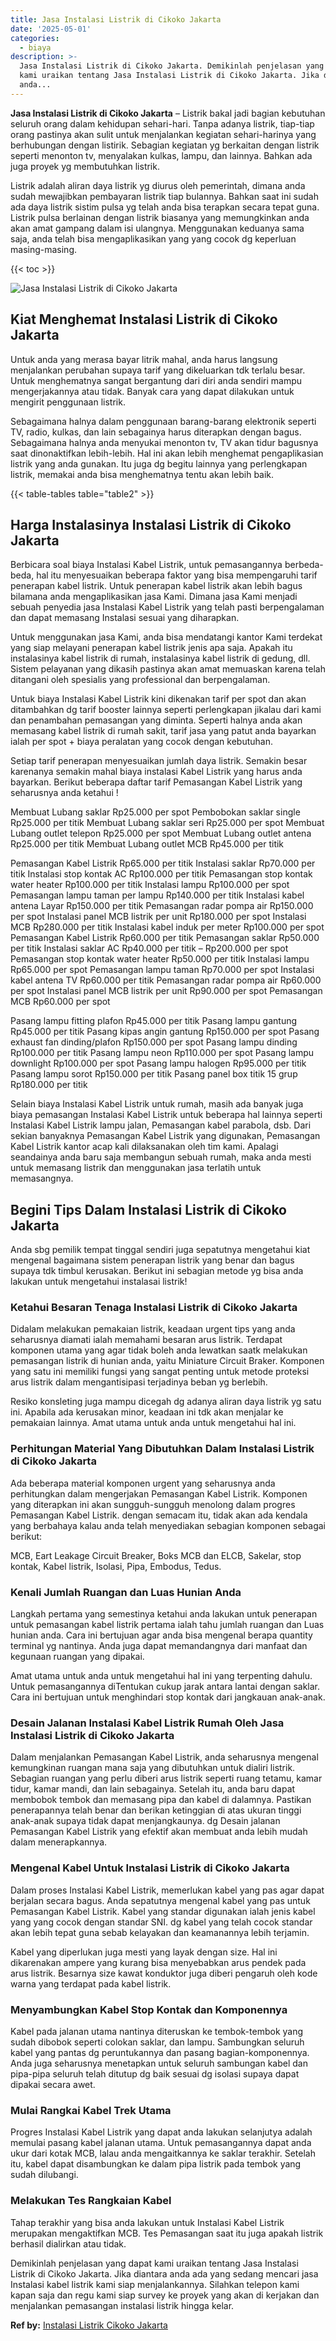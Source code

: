 ```yaml
---
title: Jasa Instalasi Listrik di Cikoko Jakarta
date: '2025-05-01'
categories:
  - biaya
description: >-
  Jasa Instalasi Listrik di Cikoko Jakarta. Demikinlah penjelasan yang dapat
  kami uraikan tentang Jasa Instalasi Listrik di Cikoko Jakarta. Jika diantara
  anda...
---
```


**Jasa Instalasi Listrik di Cikoko Jakarta** – Listrik bakal jadi bagian kebutuhan seluruh orang dalam kehidupan sehari-hari. Tanpa adanya listrik, tiap-tiap orang pastinya akan sulit untuk menjalankan kegiatan sehari-harinya yang berhubungan dengan listirik. Sebagian kegiatan yg berkaitan dengan listrik seperti menonton tv, menyalakan kulkas, lampu, dan lainnya. Bahkan ada juga proyek yg membutuhkan listrik.

Listrik adalah aliran daya listrik yg diurus oleh pemerintah, dimana anda sudah mewajibkan pembayaran listrik tiap bulannya. Bahkan saat ini sudah ada daya listrik sistim pulsa yg telah anda bisa terapkan secara tepat guna. Listrik pulsa berlainan dengan listrik biasanya yang memungkinkan anda akan amat gampang dalam isi ulangnya. Menggunakan keduanya sama saja, anda telah bisa mengaplikasikan yang yang cocok dg keperluan masing-masing.

{{< toc >}}

![Jasa Instalasi Listrik di Cikoko Jakarta](/images/instalasi-listrik-murah41.png)

## Kiat Menghemat Instalasi Listrik di Cikoko Jakarta

Untuk anda yang merasa bayar litrik mahal, anda harus langsung menjalankan perubahan supaya tarif yang dikeluarkan tdk terlalu besar. Untuk menghematnya sangat bergantung dari diri anda sendiri mampu mengerjakannya atau tidak. Banyak cara yang dapat dilakukan untuk mengirit penggunaan listrik.

Sebagaimana halnya dalam penggunaan barang-barang elektronik seperti TV, radio, kulkas, dan lain sebagainya harus diterapkan dengan bagus. Sebagaimana halnya anda menyukai menonton tv, TV akan tidur bagusnya saat dinonaktifkan lebih-lebih. Hal ini akan lebih menghemat pengaplikasian listrik yang anda gunakan. Itu juga dg begitu lainnya yang perlengkapan listrik, memakai anda bisa menghematnya tentu akan lebih baik.

{{< table-tables table="table2" >}}

## Harga Instalasinya Instalasi Listrik di Cikoko Jakarta

Berbicara soal biaya Instalasi Kabel Listrik, untuk pemasangannya berbeda-beda, hal itu menyesuaikan beberapa faktor yang bisa mempengaruhi tarif penerapan kabel listrik. Untuk penerapan kabel listrik akan lebih bagus bilamana anda mengaplikasikan jasa Kami. Dimana jasa Kami menjadi sebuah penyedia jasa Instalasi Kabel Listrik yang telah pasti berpengalaman dan dapat memasang Instalasi sesuai yang diharapkan.

Untuk menggunakan jasa Kami, anda bisa mendatangi kantor Kami terdekat yang siap melayani penerapan kabel listrik jenis apa saja. Apakah itu instalasinya kabel listrik di rumah, instalasinya kabel listrik di gedung, dll. Sistem pelayanan yang dikasih pastinya akan amat memuaskan karena telah ditangani oleh spesialis yang professional dan berpengalaman.

Untuk biaya Instalasi Kabel Listrik kini dikenakan tarif per spot dan akan ditambahkan dg tarif booster lainnya seperti perlengkapan jikalau dari kami dan penambahan pemasangan yang diminta. Seperti halnya anda akan memasang kabel listrik di rumah sakit, tarif jasa yang patut anda bayarkan ialah per spot + biaya peralatan yang cocok dengan kebutuhan.

Setiap tarif penerapan menyesuaikan jumlah daya listrik. Semakin besar karenanya semakin mahal biaya instalasi Kabel Listrik yang harus anda bayarkan. Berikut beberapa daftar tarif Pemasangan Kabel Listrik yang seharusnya anda ketahui !

Membuat Lubang saklar Rp25.000 per spot Pembobokan saklar single Rp25.000 per titik Membuat Lubang saklar seri Rp25.000 per spot Membuat Lubang outlet telepon Rp25.000 per spot Membuat Lubang outlet antena Rp25.000 per titik Membuat Lubang outlet MCB Rp45.000 per titik

Pemasangan Kabel Listrik Rp65.000 per titik Instalasi saklar Rp70.000 per titik Instalasi stop kontak AC Rp100.000 per titik Pemasangan stop kontak water heater Rp100.000 per titik Instalasi lampu Rp100.000 per spot Pemasangan lampu taman per lampu Rp140.000 per titik Instalasi kabel antena Layar Rp150.000 per titik Pemasangan radar pompa air Rp150.000 per spot Instalasi panel MCB listrik per unit Rp180.000 per spot Instalasi MCB Rp280.000 per titik Instalasi kabel induk per meter Rp100.000 per spot Pemasangan Kabel Listrik Rp60.000 per titik Pemasangan saklar Rp50.000 per titik Instalasi saklar AC Rp40.000 per titik – Rp200.000 per spot Pemasangan stop kontak water heater Rp50.000 per titik Instalasi lampu Rp65.000 per spot Pemasangan lampu taman Rp70.000 per spot Instalasi kabel antena TV Rp60.000 per titik Pemasangan radar pompa air Rp60.000 per spot Instalasi panel MCB listrik per unit Rp90.000 per spot Pemasangan MCB Rp60.000 per spot

Pasang lampu fitting plafon Rp45.000 per titik Pasang lampu gantung Rp45.000 per titik Pasang kipas angin gantung Rp150.000 per spot Pasang exhaust fan dinding/plafon Rp150.000 per spot Pasang lampu dinding Rp100.000 per titik Pasang lampu neon Rp110.000 per spot Pasang lampu downlight Rp100.000 per spot Pasang lampu halogen Rp95.000 per titik Pasang lampu sorot Rp150.000 per titik Pasang panel box titik 15 grup Rp180.000 per titik

Selain biaya Instalasi Kabel Listrik untuk rumah, masih ada banyak juga biaya pemasangan Instalasi Kabel Listrik untuk beberapa hal lainnya seperti Instalasi Kabel Listrik lampu jalan, Pemasangan kabel parabola, dsb. Dari sekian banyaknya Pemasangan Kabel Listrik yang digunakan, Pemasangan Kabel Listrik kantor acap kali dilaksanakan oleh tim kami. Apalagi seandainya anda baru saja membangun sebuah rumah, maka anda mesti untuk memasang listrik dan menggunakan jasa terlatih untuk memasangnya.

## Begini Tips Dalam Instalasi Listrik di Cikoko Jakarta


Anda sbg pemilik tempat tinggal sendiri juga sepatutnya mengetahui kiat mengenal bagaimana sistem penerapan listrik yang benar dan bagus supaya tdk timbul kerusakan. Berikut ini sebagian metode yg bisa anda lakukan untuk mengetahui instalasai listrik!

### Ketahui Besaran Tenaga Instalasi Listrik di Cikoko Jakarta

Didalam melakukan pemakaian listrik, keadaan urgent tips yang anda seharusnya diamati ialah memahami besaran arus listrik. Terdapat komponen utama yang agar tidak boleh anda lewatkan saatk melakukan pemasangan listrik di hunian anda, yaitu Miniature Circuit Braker. Komponen yang satu ini memiliki fungsi yang sangat penting untuk metode proteksi arus listrik dalam mengantisipasi terjadinya beban yg berlebih.

Resiko konsleting juga mampu dicegah dg adanya aliran daya listrik yg satu ini. Apabila ada kerusakan minor, keadaan ini tdk akan menjalar ke pemakaian lainnya. Amat utama untuk anda untuk mengetahui hal ini.

### Perhitungan Material Yang Dibutuhkan Dalam Instalasi Listrik di Cikoko Jakarta

Ada beberapa material komponen urgent yang seharusnya anda perhitungkan dalam mengerjakan Pemasangan Kabel Listrik. Komponen yang diterapkan ini akan sungguh-sungguh menolong dalam progres Pemasangan Kabel Listrik. dengan semacam itu, tidak akan ada kendala yang berbahaya kalau anda telah menyediakan sebagian komponen sebagai berikut:

MCB, Eart Leakage Circuit Breaker, Boks MCB dan ELCB, Sakelar, stop kontak, Kabel listrik, Isolasi, Pipa, Embodus, Tedus.

### Kenali Jumlah Ruangan dan Luas Hunian Anda

Langkah pertama yang semestinya ketahui anda lakukan untuk penerapan untuk pemasangan kabel listrik pertama ialah tahu jumlah ruangan dan Luas hunian anda. Cara ini bertujuan agar anda bisa mengenal berapa quantity terminal yg nantinya. Anda juga dapat memandangnya dari manfaat dan kegunaan ruangan yang dipakai.

Amat utama untuk anda untuk mengetahui hal ini yang terpenting dahulu. Untuk pemasangannya diTentukan cukup jarak antara lantai dengan saklar. Cara ini bertujuan untuk menghindari stop kontak dari jangkauan anak-anak.

### Desain Jalanan Instalasi Kabel Listrik Rumah Oleh Jasa Instalasi Listrik di Cikoko Jakarta

Dalam menjalankan Pemasangan Kabel Listrik, anda seharusnya mengenal kemungkinan ruangan mana saja yang dibutuhkan untuk dialiri listrik. Sebagian ruangan yang perlu diberi arus listrik seperti ruang tetamu, kamar tidur, kamar mandi, dan lain sebagainya. Setelah itu, anda baru dapat membobok tembok dan memasang pipa dan kabel di dalamnya. Pastikan penerapannya telah benar dan berikan ketinggian di atas ukuran tinggi anak-anak supaya tidak dapat menjangkaunya. dg Desain jalanan Pemasangan Kabel Listrik yang efektif akan membuat anda lebih mudah dalam menerapkannya.

### Mengenal Kabel Untuk Instalasi Listrik di Cikoko Jakarta

Dalam proses Instalasi Kabel Listrik, memerlukan kabel yang pas agar dapat berjalan secara bagus. Anda sepatutnya mengenal kabel yang pas untuk Pemasangan Kabel Listrik. Kabel yang standar digunakan ialah jenis kabel yang yang cocok dengan standar SNI. dg kabel yang telah cocok standar akan lebih tepat guna sebab kelayakan dan keamanannya lebih terjamin.

Kabel yang diperlukan juga mesti yang layak dengan size. Hal ini dikarenakan ampere yang kurang bisa menyebabkan arus pendek pada arus listrik. Besarnya size kawat konduktor juga diberi pengaruh oleh kode warna yang terdapat pada kabel listrik.

### Menyambungkan Kabel Stop Kontak dan Komponennya

Kabel pada jalanan utama nantinya diteruskan ke tembok-tembok yang sudah dibobok seperti colokan saklar, dan lampu. Sambungkan seluruh kabel yang pantas dg peruntukannya dan pasang bagian-komponennya. Anda juga seharusnya menetapkan untuk seluruh sambungan kabel dan pipa-pipa seluruh telah ditutup dg baik sesuai dg isolasi supaya dapat dipakai secara awet.

### Mulai Rangkai Kabel Trek Utama

Progres Instalasi Kabel Listrik yang dapat anda lakukan selanjutya adalah memulai pasang kabel jalanan utama. Untuk pemasangannya dapat anda ukur dari kotak MCB, lalau anda mengaitkannya ke saklar terakhir. Setelah itu, kabel dapat disambungkan ke dalam pipa listrik pada tembok yang sudah dilubangi.

### Melakukan Tes Rangkaian Kabel

Tahap terakhir yang bisa anda lakukan untuk Instalasi Kabel Listrik merupakan mengaktifkan MCB. Tes Pemasangan saat itu juga apakah listrik berhasil dialirkan atau tidak.

Demikinlah penjelasan yang dapat kami uraikan tentang Jasa Instalasi Listrik di Cikoko Jakarta. Jika diantara anda ada yang sedang mencari jasa Instalasi kabel listrik kami siap menjalankannya. Silahkan telepon kami kapan saja dan regu kami siap survey ke proyek yang akan di kerjakan dan menjalankan pemasangan instalasi listrik hingga kelar.

**Ref by:** [Instalasi Listrik Cikoko Jakarta](https://id.wikipedia.org/wiki/Instalasi)
